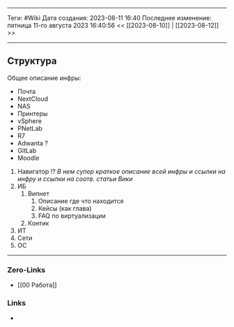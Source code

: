 ___
Теги: #Wiki
Дата создания: 2023-08-11 16:40 
Последнее изменение: пятница 11-го августа 2023 16:40:56
<< [[2023-08-10]] | [[2023-08-12]] >> 
___
## Структура

Общее описание инфры:
- Почта
- NextCloud
- NAS
- Принтеры
- vSphere
- PNetLab
- R7 
- Adwanta ?
- GitLab
- Moodle
  
1. Навигатор !?
   *В нем супер краткое описание всей инфры и ссылки на инфру и ссылки на соотв. статьи Вики*
2. ИБ
	1. Випнет
		1. Описание где что находится 
		2. Кейсы (как глава)
		3. FAQ по виртуализации
	2. Контик
3. ИТ
4. Сети
5. ОС
___
### Zero-Links
- [[00 Работа]]

### Links
- 
